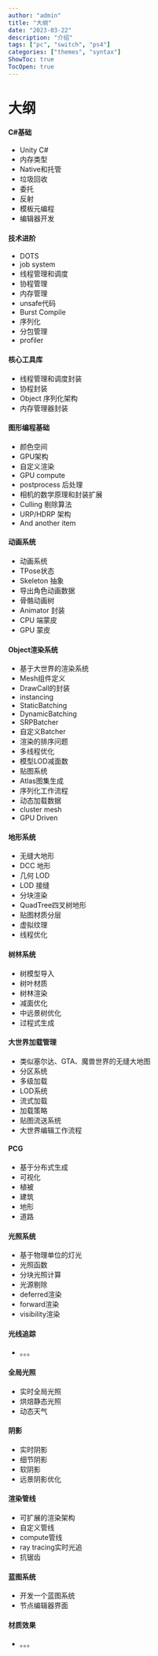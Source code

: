 ```yaml
---
author: "admin"
title: "大纲"
date: "2023-03-22"
description: "介绍"
tags: ["pc", "switch", "ps4"]
categories: ["themes", "syntax"]
ShowToc: true
TocOpen: true
---
```



<!--more--> 


# 大纲


#### C#基础
-   Unity C#
-   内存类型
-   Native和托管
-   垃圾回收
-   委托
-   反射
-   模板元编程
-   编辑器开发

#### 技术进阶
-   DOTS
-   job system
-   线程管理和调度
-   协程管理
-   内存管理
-   unsafe代码
-   Burst Compile
-   序列化
-   分包管理
-   profiler


####  核心工具库
-   线程管理和调度封装
-   协程封装
-   Object 序列化架构
-   内存管理器封装



#### 图形编程基础
-   颜色空间
-   GPU架构
-   自定义渲染
-   GPU compute
-   postprocess 后处理
-   相机的数学原理和封装扩展
-   Culling 剔除算法
-   URP/HDRP 架构
-   And another item


####  动画系统
-   动画系统
-   TPose状态
-   Skeleton 抽象
-   导出角色动画数据
-   骨骼动画树
-   Animator 封装
-   CPU 端蒙皮
-   GPU 蒙皮

####  Object渲染系统
-   基于大世界的渲染系统
-   Mesh组件定义
-   DrawCall的封装
-   instancing
-   StaticBatching
-   DynamicBatching
-   SRPBatcher
-   自定义Batcher
-   渲染的排序问题
-   多线程优化
-   模型LOD减面数
-   贴图系统
-   Atlas图集生成
-   序列化工作流程
-   动态加载数据
-	cluster mesh
-   GPU Driven

####  地形系统
-   无缝大地形
-   DCC 地形
-   几何 LOD
-   LOD 接缝
-   分块渲染
-   QuadTree四叉树地形
-   贴图材质分层
-   虚拟纹理
-   线程优化

####  树林系统
-   树模型导入
-   树叶材质
-   树林渲染
-   减面优化
-   中远景树优化
-   过程式生成

####  大世界加载管理
-   类似塞尔达、GTA、魔兽世界的无缝大地图
-   分区系统
-   多级加载
-   LOD系统
-   流式加载
-   加载策略
-   贴图流送系统
-   大世界编辑工作流程

####  PCG
-   基于分布式生成
-   可视化
-   植被
-   建筑
-   地形
-   道路

####  光照系统
-   基于物理单位的灯光
-   光照函数
-   分块光照计算
-   光源剔除
-   deferred渲染
-   forward渲染
-   visibility渲染

####  光线追踪
-   。。。

####  全局光照
-   实时全局光照
-   烘焙静态光照
-   动态天气

####  阴影
-   实时阴影
-   细节阴影
-   软阴影
-   远景阴影优化

####  渲染管线
-   可扩展的渲染架构
-   自定义管线
-   compute管线
-   ray tracing实时光追
-   抗锯齿

####  蓝图系统
-   开发一个蓝图系统
-   节点编辑器界面

####  材质效果
-   。。。